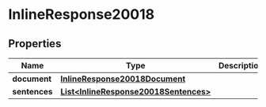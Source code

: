 

# InlineResponse20018


## Properties

Name | Type | Description | Notes
------------ | ------------- | ------------- | -------------
**document** | [**InlineResponse20018Document**](InlineResponse20018Document.md) |  |  [optional]
**sentences** | [**List&lt;InlineResponse20018Sentences&gt;**](InlineResponse20018Sentences.md) |  |  [optional]



